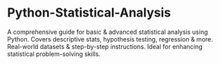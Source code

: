 # Python-Statistical-Analysis
A comprehensive guide for basic &amp; advanced statistical analysis using Python. Covers descriptive stats, hypothesis testing, regression &amp; more. Real-world datasets &amp; step-by-step instructions. Ideal for enhancing statistical problem-solving skills.
